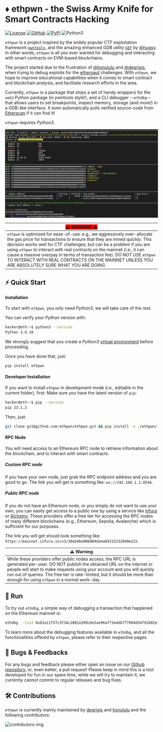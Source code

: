 # ♦ ethpwn - the Swiss Army Knife for Smart Contracts Hacking #
[![License](https://img.shields.io/github/license/Ileriayo/markdown-badges?style=for-the-badge)](https://github.com/ethpwn/ethpwn/blob/main/LICENSE)  [![GitHub](https://img.shields.io/badge/github-%23121011.svg?style=for-the-badge&logo=github&logoColor=white)](https://github.com/ethpwn/ethpwn)  [![PyPI](https://img.shields.io/pypi/v/ethpwn?style=for-the-badge)](https://pypi.org/project/ethpwn/)
  ![Python3](https://img.shields.io/badge/python-3670A0?style=for-the-badge&logo=python&logoColor=ffdd54)



`ethpwn` is a project inspired by the widely popular CTF exploitation framework [`pwntools`](https://github.com/Gallopsled/pwntools), and the amazing enhanced GDB utility [`GEF`](https://github.com/hugsy/gef/) by [@hugsy](https://github.com/hugsy).
In other words, `ethpwn` is all you ever wanted for debugging and interacting with smart contracts on EVM-based blockchains.

The project started due to the frustration of [@honululu](https://twitter.com/dreselli) and [@degrigis](https://twitter.com/degrigis), when trying to debug exploits for the [ethernaut](https://ethernaut.openzeppelin.com/) challenges.
With `ethpwn`, we hope to improve educational capabilities when it comes to smart contract and blockchain analysis, and facilitate research efforts in the area.

Currently, `ethpwn` is a package that ships a set of handy wrappers for the `web3` Python package (in pwntools style!), and a CLI debugger --`ethdbg`-- that allows users to set breakpoints, inspect memory, storage (and more!) in a GDB-like interface. It even automatically pulls verified source-code from [Etherscan](https://etherscan.io/) if it can find it!

`ethpwn` requires *Python3*.

![](./imgs/ethdbg.png)

|<span style="background-color: red;"> ⚠️ WARNING ⚠️                             </span>|
|------------------------------------------|
|`ethpwn` is optimized for ease-of-use. e.g., we aggressively over-allocate the gas price for transactions to ensure that they are mined quickly. This decision works well for CTF challenges, but can be a problem if you are using `ethpwn` to interact with real contracts on the mainnet (i.e., it can cause a massive overpay in terms of transaction fee). DO NOT USE `ethpwn` TO INTERACT WITH REAL CONTRACTS ON THE MAINNET UNLESS YOU ARE ABSOLUTELY SURE WHAT YOU ARE DOING. |


## ⚡️ Quick Start

#### Installation
To start with `ethpwn`, you only need *Python3*, we will take care of the rest.

You can verify your *Python* version with:

```bash
hacker@eth:~$ python3 --version
Python 3.8.10
```


We strongly suggest that you create a *Python3* [virtual environment](hhttps://opensource.com/article/21/2/python-virtualenvwrapper) before proceeding.

Once you have done that, just:

```bash
pip install ethpwn
```

#### Developer Installation
If you want to install `ethpwn` in development mode (i.e., editable in the current folder), first: Make sure you have the latest version of `pip`:

```bash
hacker@eth:~$ pip --version
pip 23.1.2
```

Then, just:

```bash
git clone git@github.com:ethpwn/ethpwn.git && pip install -e ./ethpwn/
```

#### RPC Node
You will need access to an Ethereum RPC node to retrieve information about the blockchain, and to interact with smart contracts.

##### Custom RPC node
If you have your own node, just grab the RPC endpoint address and you are good to go.
The link you will get is something like:
`ws://192.168.1.1:8546`.

##### Public RPC node

If you do not have an Ethereum node, or you simply do not want to use your own, you can easily get access to a public one by using a service like [Infura](https://www.infura.io/) or [Alchemy](https://www.alchemy.com/overviews/rpc-node).
These providers offer a free tier for accessing the RPC nodes of many different blockchains (e.g., Ethereum, Sepolia, Avalanche) which is sufficient for our purposes.

The link you will get should look something like: `https://mainnet.infura.io/v3/38eb4be006004da4a89315232040e222`.

| ⚠️ Warning                               |
|------------------------------------------|
| While these providers offer public nodes access, the RPC URL is generated per-user. DO NOT publish the obtained URL on the internet or people will start to make requests using your account and you will quickly run out of queries. The free tier is rate-limited, but it should be more than enough for using `ethpwn` in a normal work-day.


## 🚀 Run

To try out `ethdbg`, a simple way of debugging a transaction that happened on the Ethereum mainnet is:

```bash
ethdbg --txid 0x82a11757c3f34c2882e209c6e5ae96aff3e4db7f7984d54f92b02e1fed87e834 --node-url https://mainnet.infura.io/v3/38eb4be006004da4a89315232040e222
```

To learn more about the debugging features available in `ethdbg`, and all the functionalities offered by `ethpwn`, please refer to their respective pages.


## 🐛 Bugs & Feedbacks
For any bugs and feedback please either open an issue on our [Github repository](https://github.com/ethpwn/ethpwn), or, even better, a pull request!
Please keep in mind this is a tool developed for fun in our spare time, while we will try to maintain it, we currently cannot commit to regular releases and bug fixes.

## 🛠️ Contributions
`ethpwn` is currently mainly maintained by [degrigis](https://github.com/degrigis) and [honululu](https://github.com/Lukas-Dresel) and the following contributors:

![contributors-img](https://contrib.rocks/image?repo=ethpwn/ethpwn)
